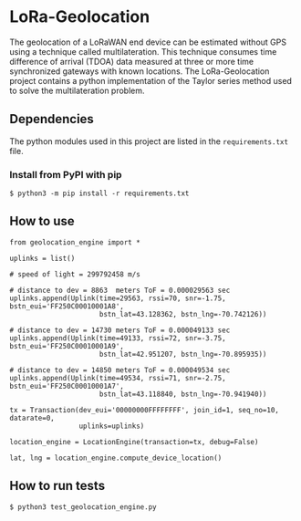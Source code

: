 # LoRa-Geolocation

The geolocation of a LoRaWAN end device can be estimated without GPS using a technique called multilateration. This technique consumes time difference of arrival (TDOA) data measured at three or more time synchronized gateways with known locations. The LoRa-Geolocation project contains a python implementation of the Taylor series method used to solve the multilateration problem.

## Dependencies

The python modules used in this project are listed in the ```requirements.txt``` file.

### Install from PyPI with pip
```
$ python3 -m pip install -r requirements.txt
```

## How to use

```
from geolocation_engine import *

uplinks = list()

# speed of light = 299792458 m/s

# distance to dev = 8863  meters ToF = 0.000029563 sec   
uplinks.append(Uplink(time=29563, rssi=70, snr=-1.75, bstn_eui='FF250C00010001A8',
                      bstn_lat=43.128362, bstn_lng=-70.742126))

# distance to dev = 14730 meters ToF = 0.000049133 sec
uplinks.append(Uplink(time=49133, rssi=72, snr=-3.75, bstn_eui='FF250C00010001A9',
                      bstn_lat=42.951207, bstn_lng=-70.895935))

# distance to dev = 14850 meters ToF = 0.000049534 sec
uplinks.append(Uplink(time=49534, rssi=71, snr=-2.75, bstn_eui='FF250C00010001A7',
                      bstn_lat=43.118840, bstn_lng=-70.941940))

tx = Transaction(dev_eui='00000000FFFFFFFF', join_id=1, seq_no=10, datarate=0,
                 uplinks=uplinks)

location_engine = LocationEngine(transaction=tx, debug=False)

lat, lng = location_engine.compute_device_location()
```

## How to run tests

```
$ python3 test_geolocation_engine.py
```
